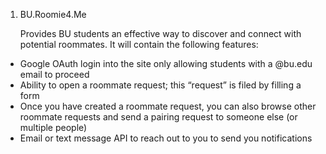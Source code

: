 1) BU.Roomie4.Me

   Provides BU students an effective way to discover and connect with potential roommates. It will contain the following features:
 - Google OAuth login into the site only allowing students with a @bu.edu email to proceed
 - Ability to open a roommate request; this “request” is filed by filling a form
 - Once you have created a roommate request, you can also browse other roommate requests and send a pairing request to someone else (or multiple people)
 - Email or text message API to reach out to you to send you notifications
